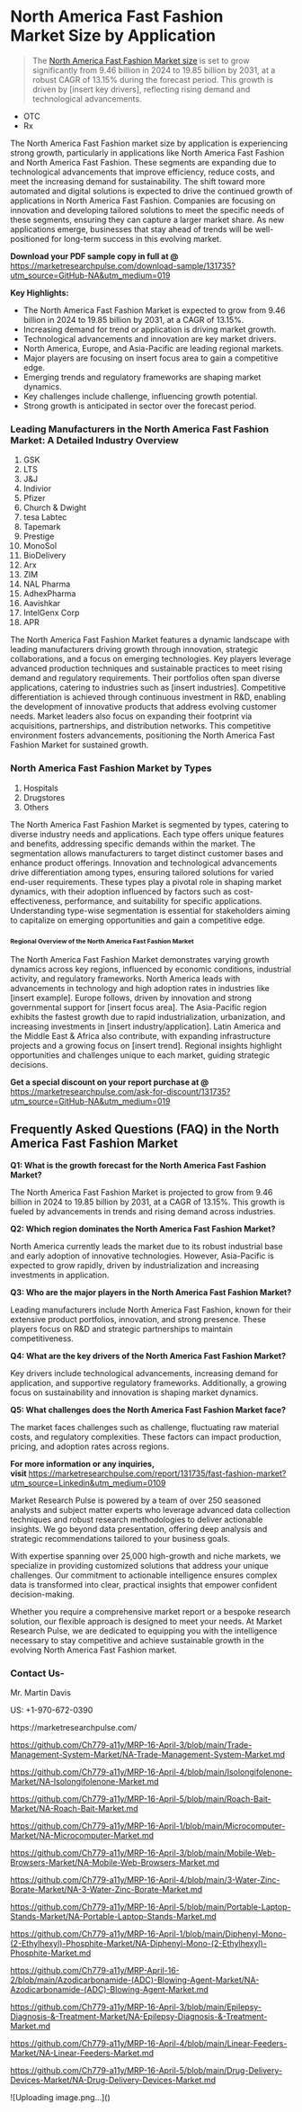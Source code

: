 <h1>North America Fast Fashion Market&nbsp;Size by Application</h1><blockquote><p>The <a href="https://marketresearchpulse.com/download-sample/131735?utm_source=GitHub-NA&amp;utm_medium=019">North America Fast Fashion Market size</a> is set to grow significantly from 9.46 billion in 2024 to 19.85 billion by 2031, at a robust CAGR of 13.15% during the forecast period. This growth is driven by [insert key drivers], reflecting rising demand and technological advancements.</p></blockquote><ul><li>OTC<li> Rx</li></ul><p>The North America Fast Fashion market size by application is experiencing strong growth, particularly in applications like North America Fast Fashion and North America Fast Fashion. These segments are expanding due to technological advancements that improve efficiency, reduce costs, and meet the increasing demand for sustainability. The shift toward more automated and digital solutions is expected to drive the continued growth of applications in North America Fast Fashion. Companies are focusing on innovation and developing tailored solutions to meet the specific needs of these segments, ensuring they can capture a larger market share. As new applications emerge, businesses that stay ahead of trends will be well-positioned for long-term success in this evolving market.</p><p><strong>Download your PDF sample copy in full at @ </strong><a href="https://marketresearchpulse.com/download-sample/131735?utm_source=GitHub-NA&amp;utm_medium=019">https://marketresearchpulse.com/download-sample/131735?utm_source=GitHub-NA&amp;utm_medium=019</a></p><p><strong>Key Highlights: </strong></p><ul><li>The North America Fast Fashion Market is expected to grow from 9.46 billion in 2024 to 19.85 billion by 2031, at a CAGR of 13.15%.</li><li>Increasing demand for trend or application is driving market growth.</li><li>Technological advancements and innovation are key market drivers.</li><li>North America, Europe, and Asia-Pacific are leading regional markets.</li><li>Major players are focusing on insert focus area to gain a competitive edge.</li><li>Emerging trends and regulatory frameworks are shaping market dynamics.</li><li>Key challenges include challenge, influencing growth potential.</li><li>Strong growth is anticipated in sector over the forecast period.</li></ul><h3>Leading Manufacturers in the North America Fast Fashion Market: A Detailed Industry Overview</h3><ol><li>GSK</li><li>LTS</li><li>J&J</li><li>Indivior</li><li>Pfizer</li><li>Church & Dwight</li><li>tesa Labtec</li><li>Tapemark</li><li>Prestige</li><li>MonoSol</li><li>BioDelivery</li><li>Arx</li><li>ZIM</li><li>NAL Pharma</li><li>AdhexPharma</li><li>Aavishkar</li><li>IntelGenx Corp</li><li>APR</li></ol><div class="flex max-w-full flex-col flex-grow"><div class="min-h-8 text-message flex w-full flex-col items-end gap-2 whitespace-normal break-words [.text-message+&amp;]:mt-5" dir="auto" data-message-author-role="assistant" data-message-id="fd8432e4-4910-450d-b182-61b7bfb0a01f" data-message-model-slug="gpt-4o"><div class="flex w-full flex-col gap-1 empty:hidden first:pt-[3px]"><div class="markdown prose w-full break-words dark:prose-invert light"><p>The North America Fast Fashion Market features a dynamic landscape with leading manufacturers driving growth through innovation, strategic collaborations, and a focus on emerging technologies. Key players leverage advanced production techniques and sustainable practices to meet rising demand and regulatory requirements. Their portfolios often span diverse applications, catering to industries such as [insert industries]. Competitive differentiation is achieved through continuous investment in R&amp;D, enabling the development of innovative products that address evolving customer needs. Market leaders also focus on expanding their footprint via acquisitions, partnerships, and distribution networks. This competitive environment fosters advancements, positioning the North America Fast Fashion Market for sustained growth.</p></div></div></div></div><h3>North America Fast Fashion Market by Types</h3><ol><li>Hospitals<li> Drugstores<li> Others</li></ol><div class="flex max-w-full flex-col flex-grow"><div class="min-h-8 text-message flex w-full flex-col items-end gap-2 whitespace-normal break-words [.text-message+&amp;]:mt-5" dir="auto" data-message-author-role="assistant" data-message-id="084470be-0bb7-4664-bddf-5156b4f41249" data-message-model-slug="gpt-4o-mini"><div class="flex w-full flex-col gap-1 empty:hidden first:pt-[3px]"><div class="markdown prose w-full break-words dark:prose-invert light"><p>The North America Fast Fashion Market is segmented by types, catering to diverse industry needs and applications. Each type offers unique features and benefits, addressing specific demands within the market. The segmentation allows manufacturers to target distinct customer bases and enhance product offerings. Innovation and technological advancements drive differentiation among types, ensuring tailored solutions for varied end-user requirements. These types play a pivotal role in shaping market dynamics, with their adoption influenced by factors such as cost-effectiveness, performance, and suitability for specific applications. Understanding type-wise segmentation is essential for stakeholders aiming to capitalize on emerging opportunities and gain a competitive edge.</p></div></div></div></div><h3><span style="font-size: 11px;">Regional Overview of the North America Fast Fashion Market</span></h3><div class="flex max-w-full flex-col flex-grow"><div class="min-h-8 text-message flex w-full flex-col items-end gap-2 whitespace-normal break-words [.text-message+&amp;]:mt-5" dir="auto" data-message-author-role="assistant" data-message-id="e9038762-ce64-4e30-91c9-9bd413514231" data-message-model-slug="gpt-4o-mini"><div class="flex w-full flex-col gap-1 empty:hidden first:pt-[3px]"><div class="markdown prose w-full break-words dark:prose-invert light"><p>The North America Fast Fashion Market demonstrates varying growth dynamics across key regions, influenced by economic conditions, industrial activity, and regulatory frameworks. North America leads with advancements in technology and high adoption rates in industries like [insert example]. Europe follows, driven by innovation and strong governmental support for [insert focus area]. The Asia-Pacific region exhibits the fastest growth due to rapid industrialization, urbanization, and increasing investments in [insert industry/application]. Latin America and the Middle East &amp; Africa also contribute, with expanding infrastructure projects and a growing focus on [insert trend]. Regional insights highlight opportunities and challenges unique to each market, guiding strategic decisions.</p></div></div></div></div><p><strong>Get a special discount on your report purchase at @ </strong><a href="https://marketresearchpulse.com/ask-for-discount/131735?utm_source=GitHub-NA&amp;utm_medium=019">https://marketresearchpulse.com/ask-for-discount/131735?utm_source=GitHub-NA&amp;utm_medium=019</a></p><h2>Frequently Asked Questions (FAQ) in the North America Fast Fashion Market</h2><p><strong>Q1: What is the growth forecast for the North America Fast Fashion Market?</strong></p><p>The North America Fast Fashion Market is projected to grow from 9.46 billion in 2024 to 19.85 billion by 2031, at a CAGR of 13.15%. This growth is fueled by advancements in trends and rising demand across industries.</p><p><strong>Q2: Which region dominates the North America Fast Fashion Market?</strong></p><p>North America currently leads the market due to its robust industrial base and early adoption of innovative technologies. However, Asia-Pacific is expected to grow rapidly, driven by industrialization and increasing investments in application.</p><p><strong>Q3: Who are the major players in the North America Fast Fashion Market?</strong></p><p>Leading manufacturers include North America Fast Fashion, known for their extensive product portfolios, innovation, and strong presence. These players focus on R&amp;D and strategic partnerships to maintain competitiveness.</p><p><strong>Q4: What are the key drivers of the North America Fast Fashion Market?</strong></p><p>Key drivers include technological advancements, increasing demand for application, and supportive regulatory frameworks. Additionally, a growing focus on sustainability and innovation is shaping market dynamics.</p><p><strong>Q5: What challenges does the North America Fast Fashion Market face?</strong></p><p>The market faces challenges such as challenge, fluctuating raw material costs, and regulatory complexities. These factors can impact production, pricing, and adoption rates across regions.</p><p><strong>For more information or any inquiries, visit&nbsp;</strong><a href="https://marketresearchpulse.com/report/131735/fast-fashion-market?utm_source=Linkedin&utm_medium=0109">https://marketresearchpulse.com/report/131735/fast-fashion-market?utm_source=Linkedin&utm_medium=0109</a></p><p>Market Research Pulse is powered by a team of over 250 seasoned analysts and subject matter experts who leverage advanced data collection techniques and robust research methodologies to deliver actionable insights. We go beyond data presentation, offering deep analysis and strategic recommendations tailored to your business goals.</p><p>With expertise spanning over 25,000 high-growth and niche markets, we specialize in providing customized solutions that address your unique challenges. Our commitment to actionable intelligence ensures complex data is transformed into clear, practical insights that empower confident decision-making.</p><p>Whether you require a comprehensive market report or a bespoke research solution, our flexible approach is designed to meet your needs. At Market Research Pulse, we are dedicated to equipping you with the intelligence necessary to stay competitive and achieve sustainable growth in the evolving North America Fast Fashion market.</p><h3><strong>Contact Us-</strong></h3><p>Mr. Martin Davis</p><p>US: +1-970-672-0390</p><p>https://marketresearchpulse.com/</p><p><a href="https://github.com/Ch779-a11y/MRP-16-April-3/blob/main/Trade-Management-System-Market/NA-Trade-Management-System-Market.md">https://github.com/Ch779-a11y/MRP-16-April-3/blob/main/Trade-Management-System-Market/NA-Trade-Management-System-Market.md</a></p><p><a href="https://github.com/Ch779-a11y/MRP-16-April-4/blob/main/Isolongifolenone-Market/NA-Isolongifolenone-Market.md">https://github.com/Ch779-a11y/MRP-16-April-4/blob/main/Isolongifolenone-Market/NA-Isolongifolenone-Market.md</a></p><p><a href="https://github.com/Ch779-a11y/MRP-16-April-5/blob/main/Roach-Bait-Market/NA-Roach-Bait-Market.md">https://github.com/Ch779-a11y/MRP-16-April-5/blob/main/Roach-Bait-Market/NA-Roach-Bait-Market.md</a></p><p><a href="https://github.com/Ch779-a11y/MRP-16-April-1/blob/main/Microcomputer-Market/NA-Microcomputer-Market.md">https://github.com/Ch779-a11y/MRP-16-April-1/blob/main/Microcomputer-Market/NA-Microcomputer-Market.md</a></p><p><a href="https://github.com/Ch779-a11y/MRP-16-April-3/blob/main/Mobile-Web-Browsers-Market/NA-Mobile-Web-Browsers-Market.md">https://github.com/Ch779-a11y/MRP-16-April-3/blob/main/Mobile-Web-Browsers-Market/NA-Mobile-Web-Browsers-Market.md</a></p><p><a href="https://github.com/Ch779-a11y/MRP-16-April-4/blob/main/3-Water-Zinc-Borate-Market/NA-3-Water-Zinc-Borate-Market.md">https://github.com/Ch779-a11y/MRP-16-April-4/blob/main/3-Water-Zinc-Borate-Market/NA-3-Water-Zinc-Borate-Market.md</a></p><p><a href="https://github.com/Ch779-a11y/MRP-16-April-5/blob/main/Portable-Laptop-Stands-Market/NA-Portable-Laptop-Stands-Market.md">https://github.com/Ch779-a11y/MRP-16-April-5/blob/main/Portable-Laptop-Stands-Market/NA-Portable-Laptop-Stands-Market.md</a></p><p><a href="https://github.com/Ch779-a11y/MRP-16-April-1/blob/main/Diphenyl-Mono-(2-Ethylhexyl)-Phosphite-Market/NA-Diphenyl-Mono-(2-Ethylhexyl)-Phosphite-Market.md">https://github.com/Ch779-a11y/MRP-16-April-1/blob/main/Diphenyl-Mono-(2-Ethylhexyl)-Phosphite-Market/NA-Diphenyl-Mono-(2-Ethylhexyl)-Phosphite-Market.md</a></p><p><a href="https://github.com/Ch779-a11y/MRP-April-16-2/blob/main/Azodicarbonamide-(ADC)-Blowing-Agent-Market/NA-Azodicarbonamide-(ADC)-Blowing-Agent-Market.md">https://github.com/Ch779-a11y/MRP-April-16-2/blob/main/Azodicarbonamide-(ADC)-Blowing-Agent-Market/NA-Azodicarbonamide-(ADC)-Blowing-Agent-Market.md</a></p><p><a href="https://github.com/Ch779-a11y/MRP-16-April-3/blob/main/Epilepsy-Diagnosis-&-Treatment-Market/NA-Epilepsy-Diagnosis-&-Treatment-Market.md">https://github.com/Ch779-a11y/MRP-16-April-3/blob/main/Epilepsy-Diagnosis-&-Treatment-Market/NA-Epilepsy-Diagnosis-&-Treatment-Market.md</a></p><p><a href="https://github.com/Ch779-a11y/MRP-16-April-4/blob/main/Linear-Feeders-Market/NA-Linear-Feeders-Market.md">https://github.com/Ch779-a11y/MRP-16-April-4/blob/main/Linear-Feeders-Market/NA-Linear-Feeders-Market.md</a></p><p><a href="https://github.com/Ch779-a11y/MRP-16-April-5/blob/main/Drug-Delivery-Devices-Market/NA-Drug-Delivery-Devices-Market.md">https://github.com/Ch779-a11y/MRP-16-April-5/blob/main/Drug-Delivery-Devices-Market/NA-Drug-Delivery-Devices-Market.md</a></p>
![Uploading image.png…]()
